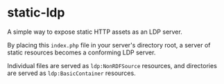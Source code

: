 # static-ldp
A simple way to expose static HTTP assets as an LDP server.

By placing this `index.php` file in your server's directory root,
a server of static resources becomes a conforming LDP server.

Individual files are served as `ldp:NonRDFSource` resources,
and directories are served as `ldp:BasicContainer` resources.

